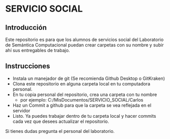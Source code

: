 
# SERVICIO SOCIAL

## Introducción

Este repositorio es para que los alumnos de servicios social del Laboratorio de Semántica Computacional puedan crear carpetas con su nombre y subir ahí sus entregables de trabajo.

## Instrucciones

* Instala un manejador de git (Se recomienda Github Desktop o GitKraken)
* Clona este repositorio en alguna carpeta local en tu computadora personal.
* En tu copia personal del repositorio, crea una carpeta con tu nombre
    - por ejemplo: C:/MisDocumentos/SERVICIO_SOCIAL/Carlos
* Haz un Commit a github para que la carpeta se vea reflejada en el servidor
* Listo. Ya puedes trabajar dentro de tu carpeta local y hacer commits cada vez que desees actualizar el repositorio.

Si tienes dudas pregunta el personal del laboratorio.
